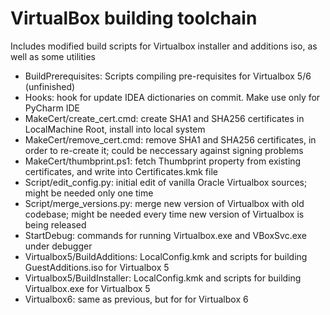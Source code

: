 # VirtualBox building toolchain

Includes modified build scripts for Virtualbox installer and additions iso, as well as some utilities
* BuildPrerequisites: Scripts compiling pre-requisites for Virtualbox 5/6 (unfinished)
* Hooks: hook for update IDEA dictionaries on commit. Make use only for PyCharm IDE
* MakeCert/create_cert.cmd: create SHA1 and SHA256 certificates in LocalMachine Root, install into local system
* MakeCert/remove_cert.cmd: remove SHA1 and SHA256 certificates, in order to re-create it; could be neccessary against signing problems
* MakeCert/thumbprint.ps1: fetch Thumbprint property from existing certificates, and write into Certificates.kmk file
* Script/edit_config.py: initial edit of vanilla Oracle Virtualbox sources; might be needed only one time
* Script/merge_versions.py: merge new version of Virtualbox with old codebase; might be needed every time new version of Virtualbox is being released
* StartDebug: commands for running Virtualbox.exe and VBoxSvc.exe under debugger
* Virtualbox5/BuildAdditions: LocalConfig.kmk and scripts for building GuestAdditions.iso for Virtualbox 5
* Virtualbox5/BuildInstaller: LocalConfig.kmk and scripts for building Virtualbox.exe for Virtualbox 5
* Virtualbox6: same as previous, but for for Virtualbox 6
